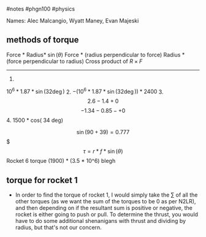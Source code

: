 #notes #phgn100 #physics

Names: Alec Malcangio, Wyatt Maney, Evan Majeski
## methods of torque

Force * Radius* $\sin(\theta)$
Force * (radius perpendicular to force)
Radius * (force perpendicular to radius)
Cross product of $R\times F$


----
1. 
$10^6 *1.87 * \sin ( 32 \deg)$
2. 
$-(10^6 *1.87 * \sin ( 32 \deg))*2400$
3.
$$2.6 -1.4 +0$$
$$-1.34 -0.85 -+0$$
4.
1500 * cos( 34 deg)


$$\sin(90+39)=0.777$$$
$$\tau = r*f*\sin(\theta)$$
Rocket 6 torque
(1900) * (3.5 * 10^6) blegh


## torque for rocket 1

- In order to find the torque of rocket 1, I would simply take the $\sum\limits$ of all the other torques (as we want the sum of the torques to be 0 as per N2LR), and then depending on if the resultant sum is positive or negative, the rocket is either going to push or pull. To determine the thrust, you would have to do some additional shenanigans with thrust and dividing by radius, but that's not our concern. 